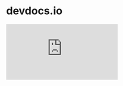 devdocs.io
==========

<div class="devdocs">
<iframe style="border:0px solid black;" id="02" seamless="true" src="https://devdocs.io" style="height: 100%; width:100%;"></iframe>
</div>